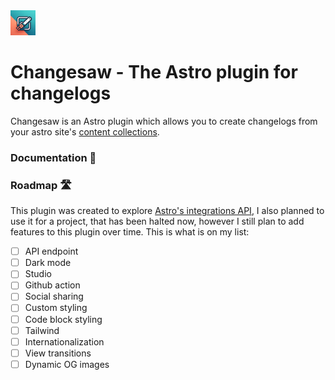 <img src="./apps/web/public/logo.webp" alt="changesaw logo" width="40px" height="40px" />

# Changesaw - The Astro plugin for changelogs

Changesaw is an Astro plugin which allows you to create changelogs from your astro site's [content collections](https://docs.astro.build/en/guides/content-collections/).

### Documentation 📄

### Roadmap 🛣️

This plugin was created to explore [Astro's integrations API](https://docs.astro.build/en/reference/integrations-reference/), I also planned to use it for a project, that has been halted now, however I still plan to add features to this plugin over time. This is what is on my list:

- [ ] API endpoint
- [ ] Dark mode
- [ ] Studio
- [ ] Github action
- [ ] Social sharing
- [ ] Custom styling
- [ ] Code block styling
- [ ] Tailwind
- [ ] Internationalization
- [ ] View transitions
- [ ] Dynamic OG images
